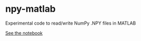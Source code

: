 # npy-matlab

Experimental code to read/write NumPy .NPY files in MATLAB

[See the notebook](npy.ipynb)

